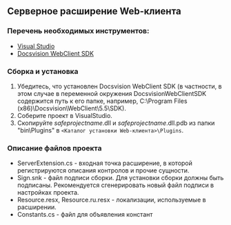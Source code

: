﻿## Серверное расширение Web-клиента

### Перечень необходимых инструментов:

* [Visual Studio](https://www.visualstudio.com)
* [Docsvision WebClient SDK](https://docsvision.itsm365.com/sd/operator/index.jsp#uuid:KB$2437101)

### Сборка и установка

1. Убедитесь, что установлен Docsvision WebClient SDK (в частности, в этом случае в переменной окружения DocsvisionWebClientSDK содержится путь к его папке, например, C:\Program Files (x86)\Docsvision\WebClient\5.5\SDK\).
2. Соберите проект в VisualStudio.
3. Скопируйте $safeprojectname$.dll и $safeprojectname$.dll.pdb из папки "bin\Plugins" в `<Каталог установки Web-клиента>\Plugins`.

### Описание файлов проекта

* ServerExtension.cs - входная точка расширение, в которой регистрируются описания контролов и прочие сущности.
* Sign.snk - файл подписи сборки. Для установки сборки должны быть подписаны. Рекомендуется сгенерировать новый файл подписи в настройках проекта.
* Resource.resx, Resource.ru.resx - локализации, используемые в расширении.
* Constants.cs - файл для объявления констант